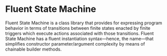# Fluent State Machine

Fluent State Machine is a class library that provides for expressing program behavior in terms of transitions between finite states enacted by finite triggers which execute actions associated with those transitions.  Fluent State Machine has a fluent instantiation syntax—hence, the name—that simplifies constructor parameter/argument complexity by means of chainable builder methods.
